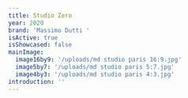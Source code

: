 ```yaml
---
title: Studio Zero
year: 2020
brand: 'Massimo Dutti '
isActive: true
isShowcased: false
mainImage:
  image16by9: '/uploads/md studio paris 16:9.jpg'
  image5by7: '/uploads/md studio paris 5:7.jpg'
  image4by3: '/uploads/md studio paris 4:3.jpg'
introduction: ''
---
```


